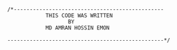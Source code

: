 
                /*-----------------------------------------------
                            THIS CODE WAS WRITTEN 
                                   BY
                            MD AMRAN HOSSIN EMON
                
                -------------------------------------------------*/
